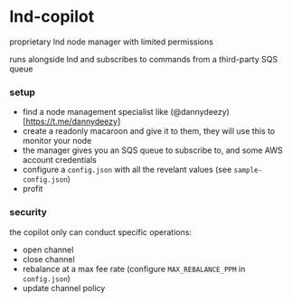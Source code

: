 # lnd-copilot
proprietary lnd node manager with limited permissions

runs alongside lnd and subscribes to commands from a third-party SQS queue

### setup
- find a node management specialist like (@dannydeezy)[https://t.me/dannydeezy]
- create a readonly macaroon and give it to them, they will use this to monitor your node
- the manager gives you an SQS queue to subscribe to, and some AWS account credentials
- configure a `config.json` with all the revelant values (see `sample-config.json`)
- profit

### security
the copilot only can conduct specific operations:
- open channel
- close channel
- rebalance at a max fee rate (configure `MAX_REBALANCE_PPM` in `config.json`)
- update channel policy